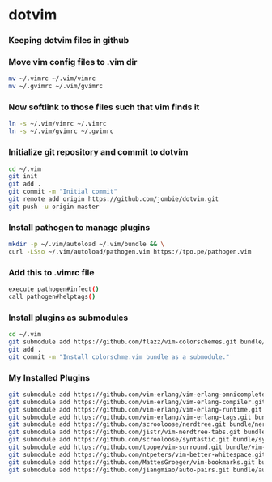 # dotvim

### Keeping dotvim files in github

### Move vim config files to .vim dir  
```sh
mv ~/.vimrc ~/.vim/vimrc
mv ~/.gvimrc ~/.vim/gvimrc
```
### Now softlink to those files such that vim finds it
```sh
ln -s ~/.vim/vimrc ~/.vimrc
ln -s ~/.vim/gvimrc ~/.gvimrc
```

### Initialize git repository and commit to dotvim
```sh
cd ~/.vim
git init
git add .
git commit -m "Initial commit"
git remote add origin https://github.com/jombie/dotvim.git
git push -u origin master
```

### Install pathogen to manage plugins
```sh
mkdir -p ~/.vim/autoload ~/.vim/bundle && \
curl -LSso ~/.vim/autoload/pathogen.vim https://tpo.pe/pathogen.vim
```

### Add this to .vimrc file
```sh
execute pathogen#infect()
call pathogen#helptags()
```

### Install plugins as submodules
```sh
cd ~/.vim
git submodule add https://github.com/flazz/vim-colorschemes.git bundle/colorschemes
git add .
git commit -m "Install colorschme.vim bundle as a submodule."
```

### My Installed Plugins
```sh
git submodule add https://github.com/vim-erlang/vim-erlang-omnicomplete.git bundle/vim-erlang-omnicomplete
git submodule add https://github.com/vim-erlang/vim-erlang-compiler.git bundle/vim-erlang-compiler
git submodule add https://github.com/vim-erlang/vim-erlang-runtime.git bundle/vim-erlang-runtime
git submodule add https://github.com/vim-erlang/vim-erlang-tags.git bundle/vim-erlang-tags
git submodule add https://github.com/scrooloose/nerdtree.git bundle/nerdtree
git submodule add https://github.com/jistr/vim-nerdtree-tabs.git bundle/vim-nerdtree-tabs
git submodule add https://github.com/scrooloose/syntastic.git bundle/syntastic
git submodule add https://github.com/tpope/vim-surround.git bundle/vim-surround
git submodule add https://github.com/ntpeters/vim-better-whitespace.git bundle/vim-better-whitespace
git submodule add https://github.com/MattesGroeger/vim-bookmarks.git bundle/vim-bookmarks
git submodule add https://github.com/jiangmiao/auto-pairs.git bundle/auto-pairs
```
